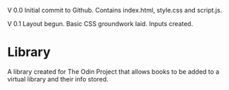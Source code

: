 V 0.0 Initial commit to Github. Contains index.html, style.css and script.js.

V 0.1 Layout begun.  Basic CSS groundwork laid.  Inputs created.

# Library
A library created for The Odin Project that allows books to be added to a virtual library and their info stored.
